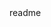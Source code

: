 
<snippet>
  <content><![CDATA[
# ${1:Neuro Evolutionary Fuzzy Framework}
Neuro Evolutionary Fuzzy Framework is framework for learning and understanding some neural network, fuzzy and
evolutionary algorithms. This is not production ready code, but is focused on basic techniques for better understanding.
## Installation
Clone or download :D
## Usage
run NEFF/src/main/java/Main.java
## Contributing
1. Fork it!
2. Create your feature branch: `git checkout -b my-new-feature`
3. Commit your changes: `git commit -am 'Add some feature'`
4. Push to the branch: `git push origin my-new-feature`
5. Submit a pull request :D
## License
MIT Licence
]]></content>
  <tabTrigger>readme</tabTrigger>
</snippet>